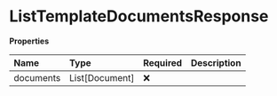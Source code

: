 # ListTemplateDocumentsResponse

**Properties**

| Name      | Type           | Required | Description |
| :-------- | :------------- | :------- | :---------- |
| documents | List[Document] | ❌       |             |
